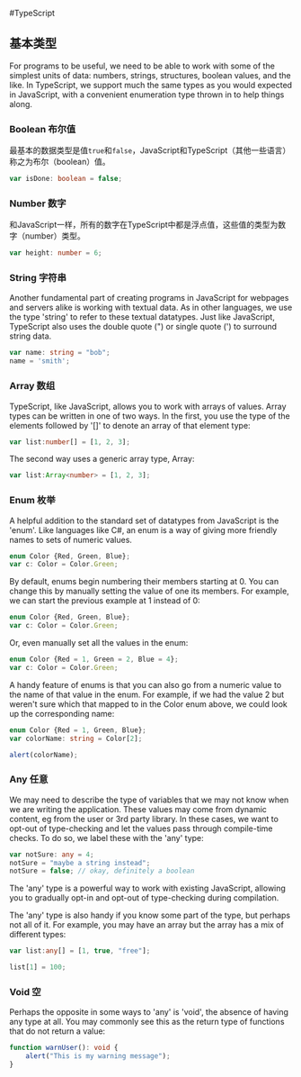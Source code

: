 #TypeScript

## 基本类型

For programs to be useful, we need to be able to work with some of the simplest units of data: numbers, strings, structures, boolean values, and the like. In TypeScript, we support much the same types as you would expected in JavaScript, with a convenient enumeration type thrown in to help things along.

### Boolean 布尔值

最基本的数据类型是值`true`和`false`，JavaScript和TypeScript（其他一些语言）称之为布尔（boolean）值。

```typescript
var isDone: boolean = false;
```

### Number 数字

和JavaScript一样，所有的数字在TypeScript中都是浮点值，这些值的类型为数字（number）类型。

```typescript
var height: number = 6;
```

### String 字符串

Another fundamental part of creating programs in JavaScript for webpages and servers alike is working with textual data. As in other languages, we use the type 'string' to refer to these textual datatypes. Just like JavaScript, TypeScript also uses the double quote (") or single quote (') to surround string data.

```typescript
var name: string = "bob";
name = 'smith';
```

### Array 数组

TypeScript, like JavaScript, allows you to work with arrays of values. Array types can be written in one of two ways. In the first, you use the type of the elements followed by '[]' to denote an array of that element type:

```typescript
var list:number[] = [1, 2, 3];
```

The second way uses a generic array type, Array<elemType>:

```typescript
var list:Array<number> = [1, 2, 3];
```

### Enum 枚举

A helpful addition to the standard set of datatypes from JavaScript is the 'enum'. Like languages like C#, an enum is a way of giving more friendly names to sets of numeric values.

```typescript
enum Color {Red, Green, Blue};
var c: Color = Color.Green;
```

By default, enums begin numbering their members starting at 0. You can change this by manually setting the value of one its members. For example, we can start the previous example at 1 instead of 0:

```typescript
enum Color {Red, Green, Blue};
var c: Color = Color.Green;
```

Or, even manually set all the values in the enum:

```typescript
enum Color {Red = 1, Green = 2, Blue = 4};
var c: Color = Color.Green;
```

A handy feature of enums is that you can also go from a numeric value to the name of that value in the enum. For example, if we had the value 2 but weren't sure which that mapped to in the Color enum above, we could look up the corresponding name:

```typescript
enum Color {Red = 1, Green, Blue};
var colorName: string = Color[2];

alert(colorName);
```

### Any 任意

We may need to describe the type of variables that we may not know when we are writing the application. These values may come from dynamic content, eg from the user or 3rd party library. In these cases, we want to opt-out of type-checking and let the values pass through compile-time checks. To do so, we label these with the 'any' type:

```typescript
var notSure: any = 4;
notSure = "maybe a string instead";
notSure = false; // okay, definitely a boolean
```

The 'any' type is a powerful way to work with existing JavaScript, allowing you to gradually opt-in and opt-out of type-checking during compilation.

The 'any' type is also handy if you know some part of the type, but perhaps not all of it. For example, you may have an array but the array has a mix of different types:

```typescript
var list:any[] = [1, true, "free"];

list[1] = 100;
```

### Void 空

Perhaps the opposite in some ways to 'any' is 'void', the absence of having any type at all. You may commonly see this as the return type of functions that do not return a value:

```typescript
function warnUser(): void {
    alert("This is my warning message");
}
```
